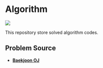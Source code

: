 # Algorithm

<img src="https://img.shields.io/badge/language-C%2B%2B-ff69b4.svg">

This repository store solved algorithm codes.

## Problem Source
* [**Baekjoon OJ**](https://www.acmicpc.net/)